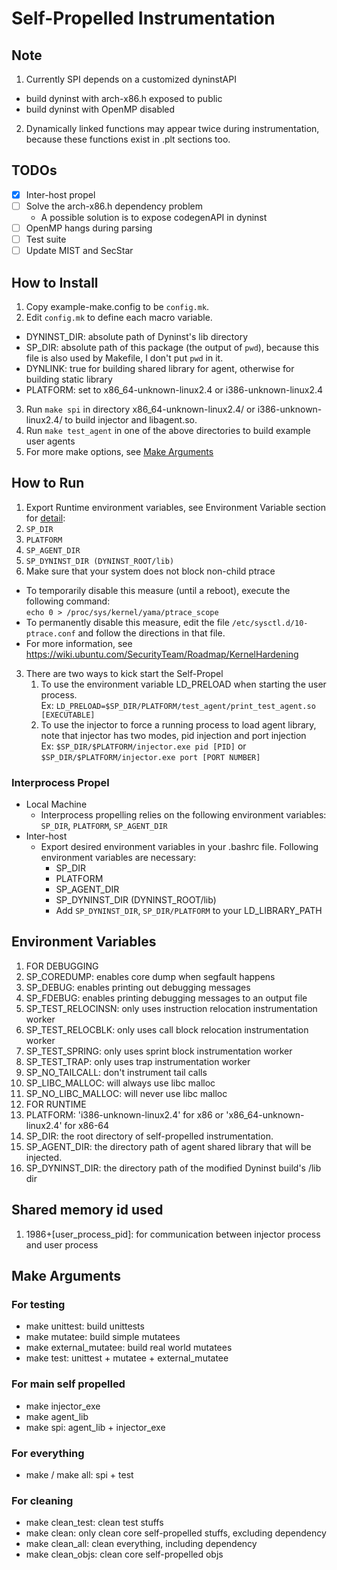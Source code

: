 # Self-Propelled Instrumentation

## Note
1. Currently SPI depends on a customized dyninstAPI
  - build dyninst with arch-x86.h exposed to public
  - build dyninst with OpenMP disabled
2. Dynamically linked functions may appear twice during instrumentation, because these functions exist in .plt sections too.

## TODOs
- [x] Inter-host propel
- [ ] Solve the arch-x86.h dependency problem
  - A possible solution is to expose codegenAPI in dyninst
- [ ] OpenMP hangs during parsing
- [ ] Test suite
- [ ] Update MIST and SecStar

## How to Install
1. Copy example-make.config to be `config.mk`.
2. Edit `config.mk` to define each macro variable.
  - DYNINST_DIR: absolute path of Dyninst's lib directory
  - SP_DIR: absolute path of this package (the output of `pwd`), because this
    file is also used by Makefile, I don't put `pwd` in it.
  - DYNLINK: true for building shared library for agent, otherwise for building
    static library
  - PLATFORM: set to x86_64-unknown-linux2.4 or i386-unknown-linux2.4
3. Run `make spi` in directory x86_64-unknown-linux2.4/ or i386-unknown-linux2.4/ to build injector and libagent.so.  
4. Run `make test_agent` in one of the above directories to build example user agents
5. For more make options, see [Make Arguments](#make-arguments)

## How to Run
1. Export Runtime environment variables, see Environment Variable section for [detail](#environment-variables):
  1. `SP_DIR`
  2. `PLATFORM`
  3. `SP_AGENT_DIR`
  4. `SP_DYNINST_DIR (DYNINST_ROOT/lib)`
2. Make sure that your system does not block non-child ptrace
  - To temporarily disable this measure (until a reboot), execute the following command:  
    `echo 0 > /proc/sys/kernel/yama/ptrace_scope`
  - To permanently disable this measure, edit the file `/etc/sysctl.d/10-ptrace.conf` and follow the directions in that file.
  - For more information, see https://wiki.ubuntu.com/SecurityTeam/Roadmap/KernelHardening
3. There are two ways to kick start the Self-Propel
   1. To use the environment variable LD_PRELOAD when starting the user process.  
   Ex:  `LD_PRELOAD=$SP_DIR/PLATFORM/test_agent/print_test_agent.so [EXECUTABLE]`
   1. To use the injector to force a running process to load agent library, note that injector has two modes, pid injection and port injection    
   Ex:  `$SP_DIR/$PLATFORM/injector.exe pid [PID]` or `$SP_DIR/$PLATFORM/injector.exe port [PORT NUMBER]`
### Interprocess Propel
- Local Machine
  - Interprocess propelling relies on the following environment variables: `SP_DIR`, `PLATFORM`, `SP_AGENT_DIR`
- Inter-host
  - Export desired environment variables in your .bashrc file. Following environment variables are necessary:
    - SP_DIR
    - PLATFORM
    - SP_AGENT_DIR
    - SP_DYNINST_DIR (DYNINST_ROOT/lib)
    - Add `SP_DYNINST_DIR`, `SP_DIR/PLATFORM` to your LD_LIBRARY_PATH


## Environment Variables
1. FOR DEBUGGING
  1. SP_COREDUMP: enables core dump when segfault happens
  2. SP_DEBUG: enables printing out debugging messages
  3. SP_FDEBUG: enables printing debugging messages to an output file
  4. SP_TEST_RELOCINSN: only uses instruction relocation instrumentation worker
  5. SP_TEST_RELOCBLK: only uses call block relocation instrumentation worker
  6. SP_TEST_SPRING: only uses sprint block instrumentation worker
  7. SP_TEST_TRAP: only uses trap instrumentation worker
  8. SP_NO_TAILCALL: don't instrument tail calls
  9. SP_LIBC_MALLOC: will always use libc malloc
  10. SP_NO_LIBC_MALLOC: will never use libc malloc
2. FOR RUNTIME
  1. PLATFORM: 'i386-unknown-linux2.4' for x86 or 'x86_64-unknown-linux2.4' for x86-64
  2. SP_DIR: the root directory of self-propelled instrumentation.
  3. SP_AGENT_DIR: the directory path of agent shared library that will be injected.
  4. SP_DYNINST_DIR: the directory path of the modified Dyninst build's /lib dir

## Shared memory id used
1. 1986+[user_process_pid]: for communication between injector process and user process

## Make Arguments
### For testing
  - make unittest: build unittests
  - make mutatee: build simple mutatees
  - make external_mutatee: build real world mutatees
  - make test: unittest + mutatee + external_mutatee

### For main self propelled
  - make injector_exe
  - make agent_lib
  - make spi: agent_lib + injector_exe

### For everything
  - make / make all: spi + test

### For cleaning
  - make clean_test: clean test stuffs
  - make clean: only clean core self-propelled stuffs, excluding dependency
  - make clean_all: clean everything, including dependency
  - make clean_objs: clean core self-propelled objs
